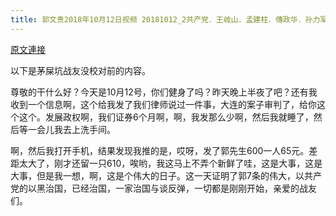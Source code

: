 ```yaml
---
title: 郭文贵2018年10月12日视频 20181012_2共产党．王岐山．孟建柱．傳政华．孙力军．的专案组．与大连法院以黑治郭．罚北京政泉控股600亿．＋180亿未收！大约13亿美元！这是一个爆料革命的重大成就！
---
```


[原文連接](https://gnews.org/ThreadView/53478347)

以下是茅屎坑战友没校对前的内容。

  尊敬的干什么好？今天是10月12号，你们健身了吗？昨天晚上半夜了吧？还有我收到一个信息啊，这个给我发了我们律师说过一件事，大连的案子审判了，给你这个这个。发展政权啊，我们证券6个月啊，啊，我发那么少啊，然后我就睡了，然后等一会儿我去上洗手间。

  啊，然后我打开手机，结果发现我推的是，哎呀，发了郭先生600一人65元。差距太大了，刚才还留一只610，唉哟，我这马上不弄个新鲜了哇，这是大事，这是大事，但是我一想，啊，这是个伟大的日子。这一天证明了郭7条的伟大，以共产党的以黑治国，已经治国，一家治国与谈反弹，一切都是刚刚开始，亲爱的战友们。
